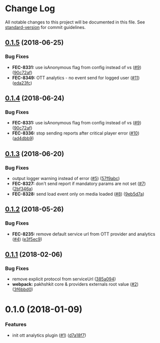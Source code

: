 # Change Log

All notable changes to this project will be documented in this file. See [standard-version](https://github.com/conventional-changelog/standard-version) for commit guidelines.

<a name="0.1.5"></a>
## [0.1.5](https://github.com/vidiun/pakhshkit-ott-analytics/compare/v0.1.3...v0.1.5) (2018-06-25)


### Bug Fixes

* **FEC-8331:** use isAnonymous flag from config instead of vs ([#9](https://github.com/vidiun/pakhshkit-ott-analytics/issues/9)) ([90c72af](https://github.com/vidiun/pakhshkit-ott-analytics/commit/90c72af))
* **FEC-8349:** OTT analytics - no event send for logged user ([#11](https://github.com/vidiun/pakhshkit-ott-analytics/issues/11)) ([eda23fc](https://github.com/vidiun/pakhshkit-ott-analytics/commit/eda23fc))



<a name="0.1.4"></a>
## [0.1.4](https://github.com/vidiun/pakhshkit-ott-analytics/compare/v0.1.3...v0.1.4) (2018-06-24)


### Bug Fixes

* **FEC-8331:** use isAnonymous flag from config instead of vs ([#9](https://github.com/vidiun/pakhshkit-ott-analytics/issues/9)) ([90c72af](https://github.com/vidiun/pakhshkit-ott-analytics/commit/90c72af))
* **FEC-8336:**  stop sending reports after critical player error ([#10](https://github.com/vidiun/pakhshkit-ott-analytics/issues/10)) ([ad4dbb9](https://github.com/vidiun/pakhshkit-ott-analytics/commit/ad4dbb9))


<a name="0.1.3"></a>
## [0.1.3](https://github.com/vidiun/pakhshkit-ott-analytics/compare/v0.1.2...v0.1.3) (2018-06-20)


### Bug Fixes

* output logger warning instead of error ([#5](https://github.com/vidiun/pakhshkit-ott-analytics/issues/5)) ([57f9abc](https://github.com/vidiun/pakhshkit-ott-analytics/commit/57f9abc))
* **FEC-8327:** don't send report if mandatory params are not set ([#7](https://github.com/vidiun/pakhshkit-ott-analytics/issues/7)) ([2bf346a](https://github.com/vidiun/pakhshkit-ott-analytics/commit/2bf346a))
* **FEC-8328:** send load event only on media loaded ([#8](https://github.com/vidiun/pakhshkit-ott-analytics/issues/8)) ([9eb5d7a](https://github.com/vidiun/pakhshkit-ott-analytics/commit/9eb5d7a))



<a name="0.1.2"></a>
## [0.1.2](https://github.com/vidiun/pakhshkit-ott-analytics/compare/v0.1.1...v0.1.2) (2018-05-26)


### Bug Fixes

* **FEC-8235:** remove default service url from OTT provider and analytics ([#4](https://github.com/vidiun/pakhshkit-ott-analytics/issues/4)) ([e3f5ec9](https://github.com/vidiun/pakhshkit-ott-analytics/commit/e3f5ec9))



<a name="0.1.1"></a>
## [0.1.1](https://github.com/vidiun/pakhshkit-ott-analytics/compare/v0.1.0...v0.1.1) (2018-02-06)


### Bug Fixes

* remove explicit protocol from serviceUrl ([385a094](https://github.com/vidiun/pakhshkit-ott-analytics/commit/385a094))
* **webpack:** pakhshkit core & providers externals root value ([#2](https://github.com/vidiun/pakhshkit-ott-analytics/issues/2)) ([3f6bbd0](https://github.com/vidiun/pakhshkit-ott-analytics/commit/3f6bbd0))



<a name="0.1.0"></a>
# 0.1.0 (2018-01-09)


### Features

* init ott analytics plugin ([#1](https://github.com/vidiun/pakhshkit-ott-analytics/issues/1)) ([d7a18f7](https://github.com/vidiun/pakhshkit-ott-analytics/commit/d7a18f7))
